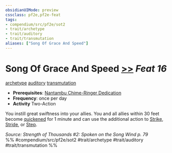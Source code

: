 ```yaml
---
obsidianUIMode: preview
cssclass: pf2e,pf2e-feat
tags:
- compendium/src/pf2e/sot2
- trait/archetype
- trait/auditory
- trait/transmutation
aliases: ["Song Of Grace And Speed"]
---
```

# Song Of Grace And Speed  [>>](../../rules/core-rulebook/chapter-9-playing-the-game.md#Actions "Two-Action") *Feat 16*  
[archetype](../../rules/traits/archetype.md)  [auditory](../../rules/traits/auditory.md)  [transmutation](../../rules/traits/transmutation.md)  

- **Prerequisites**: [Nantambu Chime-Ringer Dedication](nantambu-chime-ringer-dedication-sot2.md)
- **Frequency**: once per day
- **Activity** Two-Action

You instill great swiftness into your allies. You and all allies within 30 feet become [quickened](../../rules/conditions.md#Quickened) for 1 minute and can use the additional action to [Strike](../../rules/actions/strike.md), [Stride](../../rules/actions/stride.md), or [Step](../../rules/actions/step.md).

*Source: Strength of Thousands #2: Spoken on the Song Wind p. 79*  
%% #compendium/src/pf2e/sot2 #trait/archetype #trait/auditory #trait/transmutation %%